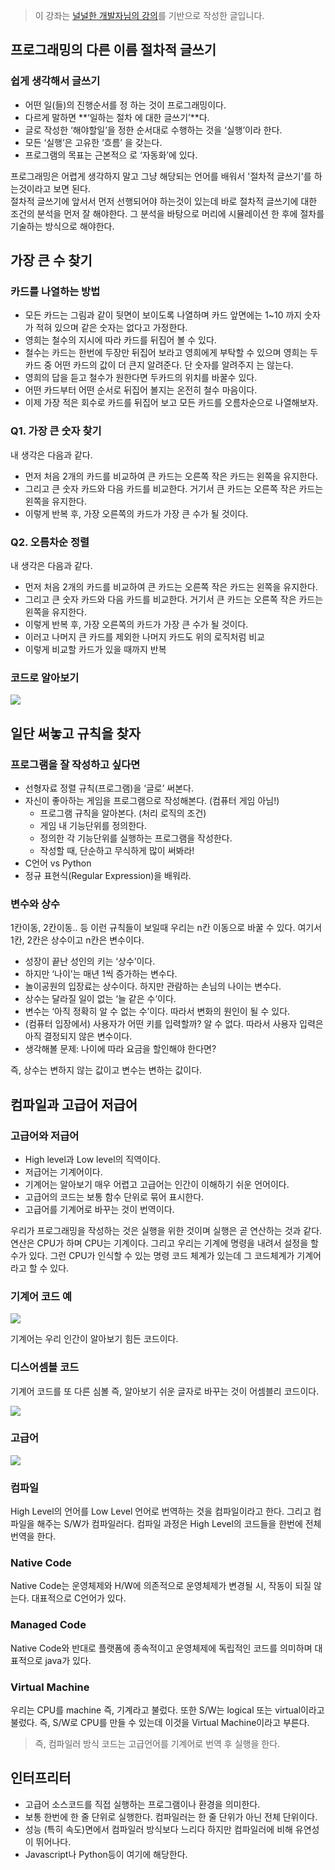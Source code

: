 > 이 강좌는 [널널한 개발자님의 강의](https://www.inflearn.com/course/%EB%84%93%EA%B3%A0%EC%96%95%EA%B2%8C-%EC%BB%B4%EA%B3%B5-%EC%A0%84%EA%B3%B5%EC%9E%90/dashboard)를 기반으로 작성한 글입니다.

## 프로그래밍의 다른 이름 절차적 글쓰기

### 쉽게 생각해서 글쓰기

- 어떤 일(들)의 진행순서를 정 하는 것이 프로그래밍이다.
- 다르게 말하면 **‘일하는 절차 에 대한 글쓰기’**다.
- 글로 작성한 ‘해야할일’을 정한 순서대로 수행하는 것을 ‘실행’이라 한다.
- 모든 ‘실행’은 고유한 ‘흐름’ 을 갖는다.
- 프로그램의 목표는 근본적으 로 ‘자동화’에 있다.

프로그래밍은 어렵게 생각하지 말고 그냥 해당되는 언어를 배워서 '절차적 글쓰기'를 하는것이라고 보면 된다.  
절차적 글쓰기에 앞서서 먼저 선행되어야 하는것이 있는데 바로 절차적 글쓰기에 대한 조건의 분석을 먼저 잘 해야한다. 그 분석을 바탕으로 머리에 시뮬레이션 한 후에 절차를 기술하는 방식으로 해야한다.

## 가장 큰 수 찾기

### 카드를 나열하는 방법

- 모든 카드는 그림과 같이 뒷면이 보이도록 나열하며 카드 앞면에는 1~10 까지 숫자가 적혀 있으며 같은 숫자는 없다고 가정한다.
- 영희는 철수의 지시에 따라 카드를 뒤집어 볼 수 있다.
- 철수는 카드는 한번에 두장만 뒤집어 보라고 영희에게 부탁할 수 있으며 영희는 두 카드 중 어떤 카드의 값이 더 큰지 알려준다. 단 숫자를 알려주지 는 않는다.
- 영희의 답을 듣고 철수가 원한다면 두카드의 위치를 바꿀수 있다.
- 어떤 카드부터 어떤 순서로 뒤집어 볼지는 온전히 철수 마음이다.
- 이제 가장 적은 회수로 카드를 뒤집어 보고 모든 카드를 오름차순으로 나열해보자.

### Q1. 가장 큰 숫자 찾기

내 생각은 다음과 같다.

- 먼저 처음 2개의 카드를 비교하여 큰 카드는 오른쪽 작은 카드는 왼쪽을 유지한다.
- 그리고 큰 숫자 카드와 다음 카드를 비교한다. 거기서 큰 카드는 오른쪽 작은 카드는 왼쪽을 유지한다.
- 이렇게 반복 후, 가장 오른쪽의 카드가 가장 큰 수가 될 것이다.

### Q2. 오름차순 정렬

내 생각은 다음과 같다.

- 먼저 처음 2개의 카드를 비교하여 큰 카드는 오른쪽 작은 카드는 왼쪽을 유지한다.
- 그리고 큰 숫자 카드와 다음 카드를 비교한다. 거기서 큰 카드는 오른쪽 작은 카드는 왼쪽을 유지한다.
- 이렇게 반복 후, 가장 오른쪽의 카드가 가장 큰 수가 될 것이다.
- 이러고 나머지 큰 카드를 제외한 나머지 카드도 위의 로직처럼 비교
- 이렇게 비교할 카드가 있을 때까지 반복

### 코드로 알아보기

![](https://velog.velcdn.com/images/bini/post/2e766c2b-d560-4a1b-b533-ad8149d9b860/image.png)

## 일단 써놓고 규칙을 찾자

### 프로그램을 잘 작성하고 싶다면

- 선형자료 정렬 규칙(프로그램)을 ‘글로’ 써본다.
- 자신이 좋아하는 게임을 프로그램으로 작성해본다. (컴퓨터 게임 아님!)
  - 프로그램 규칙을 알아본다. (처리 로직의 조건)
  - 게임 내 기능단위를 정의한다.
  - 정의한 각 기능단위를 실행하는 프로그램을 작성한다.
  - 작성할 때, 단순하고 무식하게 많이 써봐라!
- C언어 vs Python
- 정규 표현식(Regular Expression)을 배워라.

### 변수와 상수

1칸이동, 2칸이동.. 등 이런 규칙들이 보일때 우리는 n칸 이동으로 바꿀 수 있다. 여기서 1칸, 2칸은 상수이고 n칸은 변수이다.

- 성장이 끝난 성인의 키는 ‘상수’이다.
- 하지만 ‘나이’는 매년 1씩 증가하는 변수다.
- 놀이공원의 입장료는 상수이다. 하지만 관람하는 손님의 나이는 변수다.
- 상수는 달라질 일이 없는 ‘늘 같은 수’이다.
- 변수는 ‘아직 정확히 알 수 없는 수’이다. 따라서 변화의 원인이 될 수 있다.
- (컴퓨터 입장에서) 사용자가 어떤 키를 입력할까? 알 수 없다. 따라서 사용자 입력은 아직 결정되지 않은 변수이다.
- 생각해볼 문제: 나이에 따라 요금을 할인해야 한다면?

즉, 상수는 변하지 않는 값이고 변수는 변하는 값이다.

## 컴파일과 고급어 저급어

### 고급어와 저급어

- High level과 Low level의 직역이다.
- 저급어는 기계어이다.
- 기계어는 알아보기 매우 어렵고 고급어는 인간이 이해하기 쉬운 언어이다.
- 고급어의 코드는 보통 함수 단위로 묶어 표시한다.
- 고급어를 기계어로 바꾸는 것이 번역이다.

우리가 프로그래밍을 작성하는 것은 실행을 위한 것이며 실행은 곧 연산하는 것과 같다. 연산은 CPU가 하며 CPU는 기계이다. 그리고 우리는 기계에 명령을 내려서 설정을 할 수가 있다. 그런 CPU가 인식할 수 있는 명령 코드 체계가 있는데 그 코드체계가 기계어라고 할 수 있다.

### 기계어 코드 예

![](https://velog.velcdn.com/images/bini/post/90ade1d7-9048-49a7-b750-ba7ecbca8d20/image.png)

기계어는 우리 인간이 알아보기 힘든 코드이다.

### 디스어셈블 코드

기계어 코드를 또 다른 심볼 즉, 알아보기 쉬운 글자로 바꾸는 것이 어셈블리 코드이다.

![](https://velog.velcdn.com/images/bini/post/e21802ce-df00-4c53-843a-27714d78a26e/image.png)

### 고급어

![](https://velog.velcdn.com/images/bini/post/a85b8be3-8b82-42e6-adf0-c4d7d1415406/image.png)

### 컴파일

High Level의 언어를 Low Level 언어로 번역하는 것을 컴파일이라고 한다. 그리고 컴파일을 해주는 S/W가 컴파일러다. 컴파일 과정은 High Level의 코드들을 한번에 전체 번역을 한다.

### Native Code

Native Code는 운영체제와 H/W에 의존적으로 운영체제가 변경될 시, 작동이 되질 않는다. 대표적으로 C언어가 있다.

### Managed Code

Native Code와 반대로 플랫폼에 종속적이고 운영체제에 독립적인 코드를 의미하며 대표적으로 java가 있다.

### Virtual Machine

우리는 CPU를 machine 즉, 기계라고 불렀다. 또한 S/W는 logical 또는 virtual이라고 불렀다. 즉, S/W로 CPU를 만들 수 있는데 이것을 Virtual Machine이라고 부른다.

> 즉, 컴파일러 방식 코드는 고급언어를 기계어로 번역 후 실행을 한다.

## 인터프리터

- 고급어 소스코드를 직접 실행하는 프로그램이나 환경을 의미한다.
- 보통 한번에 한 줄 단위로 실행한다. 컴파일러는 한 줄 단위가 아닌 전체 단위이다.
- 성능 (특히 속도)면에서 컴파일러 방식보다 느리다 하지만 컴파일러에 비해 유연성이 뛰어나다.
- Javascript나 Python등이 여기에 해당한다.
